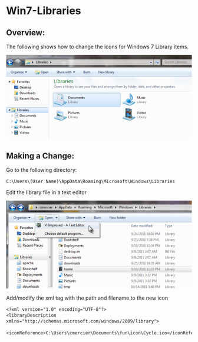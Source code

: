 # Win7-Libraries

## Overview:
The following shows how to change the icons for Windows 7 Library items.

<img src="../img/lib.png">

## Making a Change:

Go to the following directory:
```
C:\Users\(User Name)\AppData\Roaming\Microsoft\Windows\Libraries
```

Edit the library file in a text editor

<img src="../img/lib1.png">

Add/modify the xml tag with the path and filename to the new icon
```
<?xml version="1.0" encoding="UTF-8"?>
<libraryDescription xmlns="http://schemas.microsoft.com/windows/2009/library">
  <iconReference>C:\Users\cmercier\Documents\fun\icon\Cycle.ico</iconReference>
```

